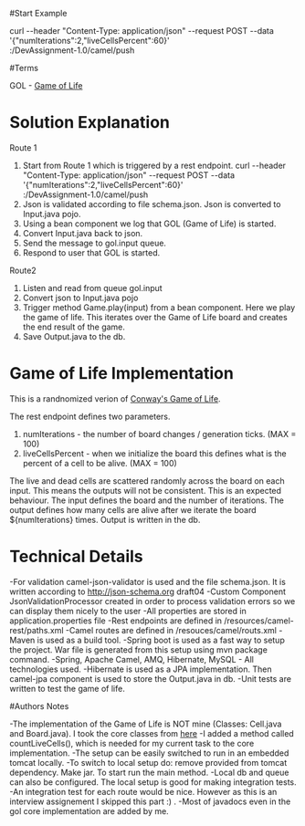 #Start Example

curl  --header "Content-Type: application/json" --request POST --data '{"numIterations":2,"liveCellsPercent":60}' \
 <host>:<port>/DevAssignment-1.0/camel/push
 
#Terms

GOL - [Game of Life](https://en.wikipedia.org/wiki/Conway%27s_Game_of_Life)

# Solution Explanation

Route 1
1. Start from Route 1 which is triggered by a rest endpoint.
curl  --header "Content-Type: application/json" --request POST --data '{"numIterations":2,"liveCellsPercent":60}' \
 <host>:<port>/DevAssignment-1.0/camel/push
2. Json is validated according to file schema.json. Json is converted to Input.java pojo.
3. Using a bean component we log that GOL (Game of Life) is started.
4. Convert Input.java back to json.
5. Send the message to gol.input queue.
6. Respond to user that GOL is started.

Route2
1. Listen and read from queue gol.input
2. Convert json to Input.java pojo
3. Trigger method Game.play(input) from a bean component. Here we play the game of life. 
   This iterates over the Game of Life board and creates the end result of the game.
4. Save Output.java to the db.

# Game of Life Implementation

This is a randnomized verion of [Conway's Game of Life](https://en.wikipedia.org/wiki/Conway%27s_Game_of_Life).

The rest endpoint defines two parameters.
1. numIterations - the number of board changes / generation ticks. (MAX = 100)
2. liveCellsPercent - when we initialize the board this defines what is the percent of a cell to be alive. (MAX = 100)

The live and dead cells are scattered randomly across the board on each input. This means the outputs will not be consistent.
This is an expected behaviour.
The input defines the board and the number of iterations.
The output defines how many cells are alive after we iterate the board ${numIterations} times. Output is written in the db.

# Technical Details

-For validation camel-json-validator is used and the file schema.json. It is written according to http://json-schema.org  draft04
-Custom Component JsonValidationProcessor created in order to process validation errors so we can display them nicely to the user
-All properties are stored in application.properties file
-Rest endpoints are defined in /resources/camel-rest/paths.xml
-Camel routes are defined in /resouces/camel/routs.xml
-Maven is used as a build tool.
-Spring boot is used as a fast way to setup the project. War file is generated from this setup using mvn package command.
-Spring, Apache Camel, AMQ, Hibernate, MySQL - All technologies used.
-Hibernate is used as a JPA implementation. Then camel-jpa component is used to store the Output.java in db.
-Unit tests are written to test the game of life.

#Authors Notes

-The implementation of the Game of Life is NOT mine (Classes: Cell.java and Board.java). I took the core classes from [here](https://github.com/inoryy/game-of-life-java/tree/master/src/main/java/gof/core)
-I added a method called countLiveCells(), which is needed for my current task to the core implementation.
-The setup can be easily switched to run in an embedded tomcat locally.
-To switch to local setup do: remove <scope>provided</scope> from tomcat dependency. Make <packaging>jar</packaging>. To start run the main method.
-Local db and queue can also be configured. The local setup is good for making integration tests.
-An integration test for each route would be nice. However as this is an interview assignement I skipped this part :) .
-Most of javadocs even in the gol core implementation are added by me.





